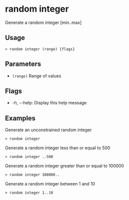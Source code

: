 # random integer
Generate a random integer [min..max]

## Usage
```shell
> random integer (range) {flags} 
 ```

## Parameters
* `(range)` Range of values

## Flags
* -h, --help: Display this help message

## Examples
  Generate an unconstrained random integer
```shell
> random integer
 ```

  Generate a random integer less than or equal to 500
```shell
> random integer ..500
 ```

  Generate a random integer greater than or equal to 100000
```shell
> random integer 100000..
 ```

  Generate a random integer between 1 and 10
```shell
> random integer 1..10
 ```

